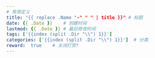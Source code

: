 ```yaml
--- 
# 常用定义
title: "{{ replace .Name "-" " " | title }}" # 标题
date: {{ .Date }}    # 创建时间
lastmod: {{ .Date }} # 最后修改时间
tags: ['{{index (split .Dir "\\") 1}}']
categories: ['{{index (split .Dir "\\") 1}}']  # 分类
reward:  true	 # 关闭打赏?
---
```




